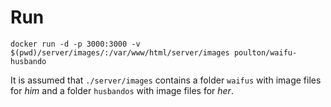 # Run 

`docker run -d -p 3000:3000 -v $(pwd)/server/images/:/var/www/html/server/images poulton/waifu-husbando`

It is assumed that `./server/images` contains a folder `waifus` with image files for _him_ and a folder `husbandos` with image files for _her_.
